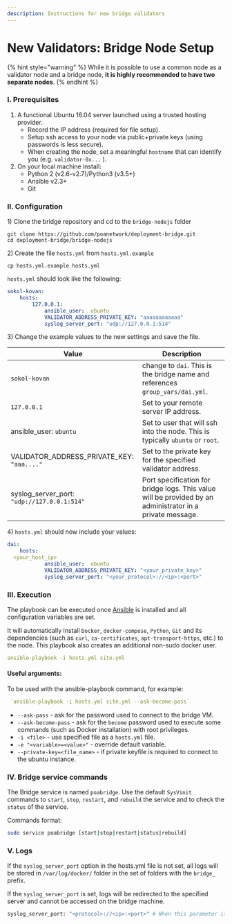 ```yaml
---
description: Instructions for new bridge validators
---
```


# New Validators: Bridge Node Setup

{% hint style="warning" %}
While it is possible to use a common node as a validator node and a bridge node, **it is highly recommended to have two separate nodes**.
{% endhint %}

### I. Prerequisites

1. A functional Ubuntu 16.04 server launched using a trusted hosting provider.&#x20;
   * Record the IP address (required for file setup).
   * Setup ssh access to your node via public+private keys (using passwords is less secure).
   * When creating the node, set a meaningful  `hostname`  that can identify you (e.g.  `validator-0x...` ).
2. On your local machine install:
   * Python 2 (v2.6-v2.7)/Python3 (v3.5+)
   * Ansible v2.3+
   * Git

### II. Configuration

1\) Clone the bridge repository and cd to the `bridge-nodejs` folder

```
git clone https://github.com/poanetwork/deployment-bridge.git
cd deployment-bridge/bridge-nodejs
```

2\) Create the file `hosts.yml` from `hosts.yml.example`

```
cp hosts.yml.example hosts.yml
```

`hosts.yml` should look like the following:

```yaml
sokol-kovan:
    hosts:
        127.0.0.1:
            ansible_user:  ubuntu
            VALIDATOR_ADDRESS_PRIVATE_KEY: "aaaaaaaaaaaa"
            syslog_server_port: "udp://127.0.0.1:514"
```

3\) Change the example values to the new settings and save the file.

| Value                                                            | Description                                                                                               |
| ---------------------------------------------------------------- | --------------------------------------------------------------------------------------------------------- |
| `sokol-kovan`                                                    | change to `dai`.  This is the bridge name and references  `group_vars/dai.yml`.                           |
| `127.0.0.1`                                                      | Set to your remote server IP address.                                                                     |
| ansible\_user: `ubuntu`                                          | Set to user that will ssh into the node. This is typically `ubuntu` or `root`.                            |
| VALIDATOR\_ADDRESS\_PRIVATE\_KEY: `"aaa...."`                    | Set to the private key for the specified validator address.                                               |
| <p>syslog_server_port:<br><code>"udp://127.0.0.1:514"</code></p> | Port specification for bridge logs. This value will be provided by an administrator in a private message. |

4\) `hosts.yml` should now include your values:

```yaml
dai:
    hosts:
  <your_host_ip>
            ansible_user:  ubuntu
            VALIDATOR_ADDRESS_PRIVATE_KEY: "<your_private_key>"
            syslog_server_port: "<your_protocol>://<ip>:<port>"
```

### III. Execution

The playbook can be executed once [Ansible](https://docs.ansible.com/ansible/latest/installation\_guide/intro\_installation.html) is installed and all configuration variables are set.

It will automatically install `Docker`, `docker-compose`, `Python`, `Git` and its dependencies (such as `curl`, `ca-certificates`, `apt-transport-https`, etc.) to the node. This playbook also creates an additional non-sudo docker user.

```yaml
ansible-playbook -i hosts.yml site.yml
```

#### **Useful arguments:**

To be used with the ansible-playbook command, for example:

```yaml
 `ansible-playbook -i hosts.yml site.yml --ask-become-pass`
```

* `--ask-pass` - ask for the password used to connect to the bridge VM.
* `--ask-become-pass` - ask for the `become` password used to execute some commands (such as Docker installation) with root privileges.
* `-i <file>` - use specified file as a `hosts.yml` file.
* `-e "<variable>=<value>"` - override default variable.
* `--private-key=<file_name>` - if private keyfile is required to connect to the ubuntu instance.

### IV. Bridge service commands

The Bridge service is named `poabridge`. Use the default `SysVinit` commands to `start`, `stop`, `restart`, and `rebuild` the service and to check the `status` of the service.

Commands format:

```bash
sudo service poabridge [start|stop|restart|status|rebuild]
```

### V. Logs

If the `syslog_server_port` option in the hosts.yml file is not set, all logs will be stored in `/var/log/docker/` folder in the set of folders with the `bridge_` prefix.

If the `syslog_server_port` is set, logs will be redirected to the specified server and cannot be accessed on the bridge machine.

```bash
syslog_server_port: "<protocol>://<ip>:<port>" # When this parameter is set all bridge logs will be redirected to the <ip>:<port> address.
```

